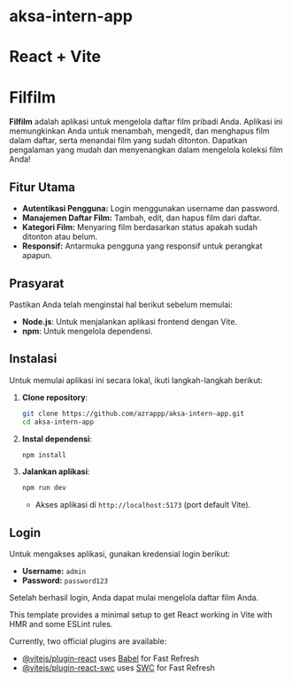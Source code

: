 
# aksa-intern-app

# React + Vite

# Filfilm

**Filfilm** adalah aplikasi untuk mengelola daftar film pribadi Anda. Aplikasi ini memungkinkan Anda untuk menambah, mengedit, dan menghapus film dalam daftar, serta menandai film yang sudah ditonton. Dapatkan pengalaman yang mudah dan menyenangkan dalam mengelola koleksi film Anda!

## Fitur Utama

- **Autentikasi Pengguna:** Login menggunakan username dan password.
- **Manajemen Daftar Film:** Tambah, edit, dan hapus film dari daftar.
- **Kategori Film:** Menyaring film berdasarkan status apakah sudah ditonton atau belum.
- **Responsif:** Antarmuka pengguna yang responsif untuk perangkat apapun.
  
## Prasyarat

Pastikan Anda telah menginstal hal berikut sebelum memulai:

- **Node.js**: Untuk menjalankan aplikasi frontend dengan Vite.
- **npm**: Untuk mengelola dependensi.

## Instalasi

Untuk memulai aplikasi ini secara lokal, ikuti langkah-langkah berikut:

1. **Clone repository**:
    ```bash
    git clone https://github.com/azrappp/aksa-intern-app.git
    cd aksa-intern-app
    ```

2. **Instal dependensi**:
      ```bash
      npm install
      ```

3. **Jalankan aplikasi**:
    ```bash
    npm run dev
    ```
    - Akses aplikasi di `http://localhost:5173` (port default Vite).

## Login

Untuk mengakses aplikasi, gunakan kredensial login berikut:

- **Username:** `admin`
- **Password:** `password123`

Setelah berhasil login, Anda dapat mulai mengelola daftar film Anda.


This template provides a minimal setup to get React working in Vite with HMR and some ESLint rules.

Currently, two official plugins are available:

- [@vitejs/plugin-react](https://github.com/vitejs/vite-plugin-react/blob/main/packages/plugin-react/README.md) uses [Babel](https://babeljs.io/) for Fast Refresh
- [@vitejs/plugin-react-swc](https://github.com/vitejs/vite-plugin-react-swc) uses [SWC](https://swc.rs/) for Fast Refresh

